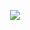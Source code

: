 <p align="center">
  <img src="Black and White Newspaper Wedding Program](https://github.com/ryan-hnh/invite/assets/159444925/28940da6-ec84-4292-8b55-8695edd3bf24)"/>
</p>
